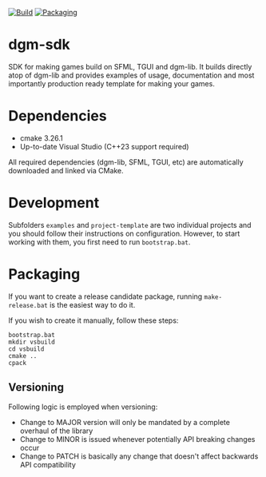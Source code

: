 [![Build](https://github.com/nerudaj/dgm-sdk/actions/workflows/build.yml/badge.svg)](https://github.com/nerudaj/dgm-sdk/actions/workflows/build.yml) [![Packaging](https://github.com/nerudaj/dgm-sdk/actions/workflows/packaging.yml/badge.svg)](https://github.com/nerudaj/dgm-sdk/actions/workflows/packaging.yml)

# dgm-sdk

SDK for making games build on SFML, TGUI and dgm-lib. It builds directly atop of dgm-lib and provides examples of usage, documentation and most importantly production ready template for making your games.

# Dependencies

 * cmake 3.26.1
 * Up-to-date Visual Studio (C++23 support required)
 
All required dependencies (dgm-lib, SFML, TGUI, etc) are automatically downloaded and linked via CMake.

# Development

Subfolders `examples` and `project-template` are two individual projects and you should follow their instructions on configuration. However, to start working with them, you first need to run `bootstrap.bat`.

# Packaging

If you want to create a release candidate package, running `make-release.bat` is the easiest way to do it.

If you wish to create it manually, follow these steps:

```
bootstrap.bat
mkdir vsbuild
cd vsbuild
cmake ..
cpack
```

## Versioning

Following logic is employed when versioning:

* Change to MAJOR version will only be mandated by a complete overhaul of the library
* Change to MINOR is issued whenever potentially API breaking changes occur
* Change to PATCH is basically any change that doesn't affect backwards API compatibility
